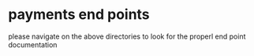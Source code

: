 # payments end points

please navigate on the above directories to look for the properl end point documentation
